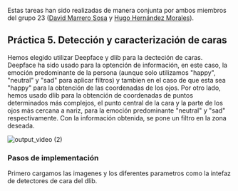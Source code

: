 Estas tareas han sido realizadas de manera conjunta por ambos miembros del grupo 23 ([David Marrero Sosa](https://github.com/deivinot) y [Hugo Hernández Morales](https://github.com/HugoHdez)).

## Práctica 5. Detección y caracterización de caras

Hemos elegido utilizar Deepface y dlib para la decteción de caras. Deepface ha sido usado para la optención de información, en este caso, la emoción predominante de la persona (aunque solo utilizamos "happy", "neutral" y "sad" para aplicar filtros) y tambien en el caso de que esta sea "happy" para la obtención de las coordenadas de los ojos. Por otro lado, hemos usado dlib para la obtención de coordenadas de puntos determinados más complejos, el punto central de la cara y la parte de los ojos más cercana a nariz, para la emoción predominante "neutral" y "sad" respectivamente. Con la información obtenida, se pone un filtro en la zona deseada.

![output_video (2)](https://github.com/user-attachments/assets/48fa5751-448d-4784-ab54-590e32a7d463)


### Pasos de implementación

Primero cargamos las imagenes y los diferentes parametros como la intefaz de detectores de cara del dlib.
